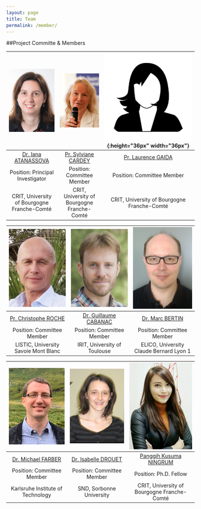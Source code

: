 ```yaml
---
layout: page
title: Team
permalink: /member/
---
```


##Project Committe & Members

| ![Iana](/images/Iana.png)     | ![Sylviane](/images/Sylviane_CARDEY.png) | ![Laurence](/images/image.jpeg){:height="36px" width="36px"} |
| :---:        |    :----:   |          :---: |
| [Dr. Iana ATANASSOVA](http://tesniere.univ-fcomte.fr/iana/) | [Pr. Sylviane CARDEY](https://www.iufrance.fr/les-membres-de-liuf/membre/1289-sylviane-cardey-greenfield.html) | [Pr. Laurence GAIDA](http://crit.univ-fcomte.fr/download/labo-lhple/document/membres-du-crit/cv-des-membres/fiche-laurence-dahan-gaida.pdf)   |
| Position: Principal Investigator | Position: Committee Member        | Position: Committee Member      |
| CRIT, University of Bourgogne Franche-Comté | CRIT, University of Bourgogne Franche-Comté | CRIT, University of Bourgogne Franche-Comté|

| ![Christophe](/images/Chris.png)     | ![Marc](/images/Guillaume.png) | ![Guillaume](/images/Marc.png) |
| :---:        |    :----:   |          :---: |
| [Pr. Christophe ROCHE](https://www.univ-smb.fr/listic/en/presentation_listic/membres/enseignants-chercheurs/christophe-roche/) | [Dr. Guillaume CABANAC](https://www.irit.fr/~Guillaume.Cabanac/) | [Dr. Marc BERTIN](https://elico-recherche.msh-lse.fr/membres/marc-bertin)   |
| Position: Committee Member | Position: Committee Member        | Position: Committee Member      |
| LISTIC, University Savoie Mont Blanc| IRIT, University of Toulouse | ELICO, University Claude Bernard Lyon 1|

| ![Michael](/images/Michael_Faerber.png)     | ![Isabelle](/images/Isabelle_drouet.png) | ![Panggih](/images/panggih.png) |
| :---:        |    :----:   |          :---: |
| [Dr. Michael FARBER](https://www.researchgate.net/profile/Michael_Faerber) | [Dr. Isabelle DROUET](https://lettres.sorbonne-universite.fr/sites/default/files/media/2020-04/drouet%20isabelle_sept19.pdf) | [Panggih Kusuma NINGRUM](https://ningrumdaud.github.io)   |
| Position: Committee Member | Position: Committee Member        | Position: Ph.D. Fellow      |
| Karlsruhe Institute of Technology| SND, Sorbonne University | CRIT, University of Bourgogne Franche-Comté|
